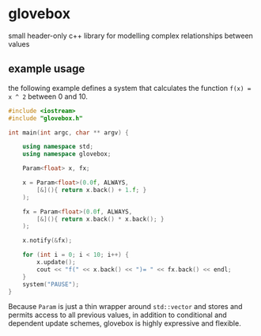 # glovebox
small header-only c++ library for modelling complex relationships between values

## example usage
the following example defines a system that calculates the function ```f(x) = x ^ 2``` between 0 and 10.
```c++
#include <iostream>
#include "glovebox.h"

int main(int argc, char ** argv) {

	using namespace std;
	using namespace glovebox;

	Param<float> x, fx;

	x = Param<float>(0.0f, ALWAYS,
		[&](){ return x.back() + 1.f; }
	);

	fx = Param<float>(0.0f, ALWAYS,
		[&](){ return x.back() * x.back(); }
	);

	x.notify(&fx);

	for (int i = 0; i < 10; i++) {
		x.update();
		cout << "f(" << x.back() << ")= " << fx.back() << endl;
	}
	system("PAUSE");
}
```
Because ```Param``` is just a thin wrapper around ```std::vector``` and stores and permits access to all previous values, in addition to conditional and dependent update schemes, glovebox is highly expressive and flexible.
